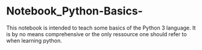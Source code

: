 # Notebook_Python-Basics-
This notebook is intended to teach some basics of the Python 3 language. It is by no means comprehensive or the only ressource one should refer to when learning python.

